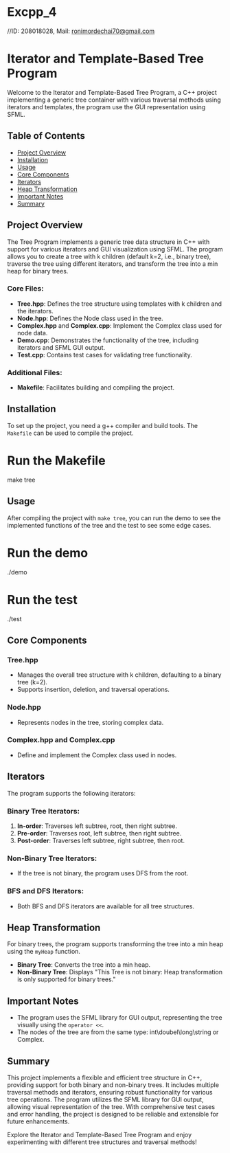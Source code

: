 # Excpp_4
//ID: 208018028, Mail: ronimordechai70@gmail.com
# Iterator and Template-Based Tree Program

Welcome to the Iterator and Template-Based Tree Program, a C++ project implementing a generic tree container with various traversal methods using iterators and templates, the program use the GUI representation using SFML.

## Table of Contents
- [Project Overview](#project-overview)
- [Installation](#installation)
- [Usage](#usage)
- [Core Components](#core-components)
- [Iterators](#iterators)
- [Heap Transformation](#heap-transformation)
- [Important Notes](#important-notes)
- [Summary](#summary)

## Project Overview
The Tree Program implements a generic tree data structure in C++ with support for various iterators and GUI visualization using SFML. The program allows you to create a tree with k children (default k=2, i.e., binary tree), traverse the tree using different iterators, and transform the tree into a min heap for binary trees.

### Core Files:
- **Tree.hpp**: Defines the tree structure using templates with k children and the iterators.
- **Node.hpp**: Defines the Node class used in the tree.
- **Complex.hpp** and **Complex.cpp**: Implement the Complex class used for node data.
- **Demo.cpp**: Demonstrates the functionality of the tree, including iterators and SFML GUI output.
- **Test.cpp**: Contains test cases for validating tree functionality.

### Additional Files:
- **Makefile**: Facilitates building and compiling the project.

## Installation
To set up the project, you need a g++ compiler and build tools. The `Makefile` can be used to compile the project.

# Run the Makefile
make tree

## Usage
After compiling the project with `make tree`, you can run the demo to see the implemented functions of the tree and the test to see some edge cases.

# Run the demo
./demo

# Run the test
./test

## Core Components
### Tree.hpp
- Manages the overall tree structure with k children, defaulting to a binary tree (k=2).
- Supports insertion, deletion, and traversal operations.

### Node.hpp
- Represents nodes in the tree, storing complex data.

### Complex.hpp and Complex.cpp
- Define and implement the Complex class used in nodes.

## Iterators
The program supports the following iterators:

### Binary Tree Iterators:
1. **In-order**: Traverses left subtree, root, then right subtree.
2. **Pre-order**: Traverses root, left subtree, then right subtree.
3. **Post-order**: Traverses left subtree, right subtree, then root.

### Non-Binary Tree Iterators:
- If the tree is not binary, the program uses DFS from the root.

### BFS and DFS Iterators:
- Both BFS and DFS iterators are available for all tree structures.

## Heap Transformation
For binary trees, the program supports transforming the tree into a min heap using the `myHeap` function.

- **Binary Tree**: Converts the tree into a min heap.
- **Non-Binary Tree**: Displays "This Tree is not binary: Heap transformation is only supported for binary trees."

## Important Notes
- The program uses the SFML library for GUI output, representing the tree visually using the `operator <<`.
- The nodes of the tree are from the same type: int\doubel\long\string or Complex.

## Summary
This project implements a flexible and efficient tree structure in C++, providing support for both binary and non-binary trees. It includes multiple traversal methods and iterators, ensuring robust functionality for various tree operations. The program utilizes the SFML library for GUI output, allowing visual representation of the tree. With comprehensive test cases and error handling, the project is designed to be reliable and extensible for future enhancements.

Explore the Iterator and Template-Based Tree Program and enjoy experimenting with different tree structures and traversal methods!